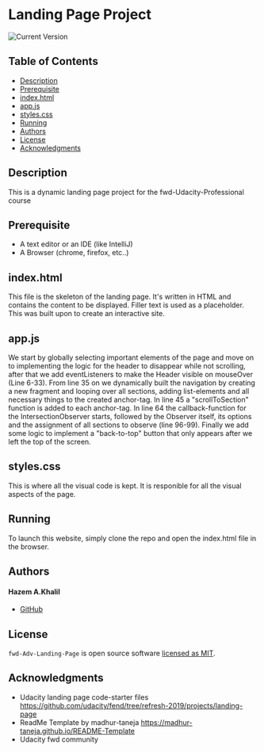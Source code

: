 # Landing Page Project


![Current Version](https://img.shields.io/badge/version-v0.2-blue)

## Table of Contents
- [Description](#Description)
- [Prerequisite](#Prerequisite)
- [index.html](#index.html)
- [app.js](#app.js)
- [styles.css](#styles.css)
- [Running](#Running)
- [Authors](#authors)
- [License](#license)
- [Acknowledgments](#acknowledgments)




## Description
This is a dynamic landing page project for the fwd-Udacity-Professional course

## Prerequisite
* A text editor or an IDE (like IntelliJ)
* A Browser (chrome, firefox, etc..)

## index.html
This file is the skeleton of the landing page. It's written in HTML and contains the content to be displayed. Filler text is used as a placeholder. This was built upon to create an interactive site.

## app.js
We start by globally selecting important elements of the page and move on to implementing the logic for the header to disappear while not scrolling, after that we add eventListeners to make the Header visible on mouseOver (Line 6-33). From line 35 on we dynamically built the navigation by creating a new fragment and looping over all sections, adding list-elements and all necessary things to the created anchor-tag. In line 45 a "scrollToSection" function is added to each anchor-tag. In line 64 the callback-function for the IntersectionObserver starts, followed by the Observer itself, its options and the assignment of all sections to observe (line 96-99).
Finally we add some logic to implement a "back-to-top" button that only appears after we left the top of the screen.

## styles.css
This is where all the visual code is kept. It is responible for all the visual aspects of the page.

## Running
To launch this website, simply clone the repo and open the index.html file in the browser.

## Authors

#### Hazem A.Khalil
* [GitHub]

## License

`fwd-Adv-Landing-Page` is open source software [licensed as MIT][license].

## Acknowledgments

* Udacity landing page code-starter files https://github.com/udacity/fend/tree/refresh-2019/projects/landing-page
* ReadMe Template by madhur-taneja https://madhur-taneja.github.io/README-Template
* Udacity fwd community

[//]: # (HyperLinks)

[GitHub]: https://github.com/Hazem-AK/
[GitHub Repository]: https://github.com/Hazem-AK/fwd-Adv-Landing-Page
[license]: https://github.com/Hazem-AK/fwd-Adv-Landing-Page/blob/master/LICENSE.md
